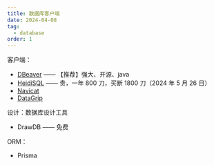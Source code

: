 ```yaml
---
title: 数据库客户端
date: 2024-04-08
tag:
  - database
order: 1
---
```


客户端：

- [DBeaver](./DBeaver.md) —— 【推荐】强大、开源、java
- [HeidiSQL](./HeidiSQL.md) —— 贵，一年 800 刀，买断 1800 刀（2024 年 5 月 26 日）
- [Navicat](./Navicat.md)
- [DataGrip](./datagrip.md)

设计：数据库设计工具

- DrawDB —— 免费

ORM：

- Prisma
